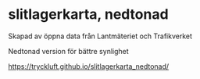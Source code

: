 # slitlagerkarta, nedtonad
Skapad av öppna data från Lantmäteriet och Trafikverket

Nedtonad version för bättre synlighet

https://tryckluft.github.io/slitlagerkarta_nedtonad/
